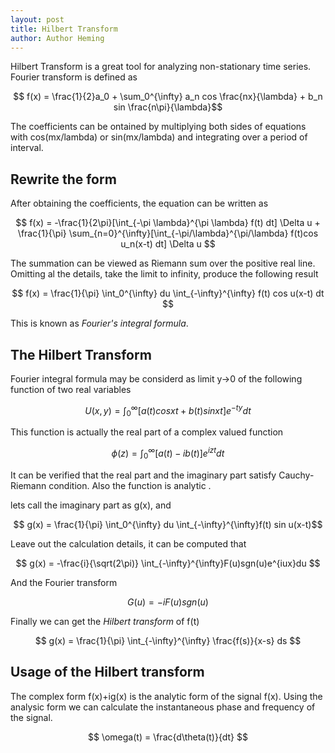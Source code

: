 ```yaml
---
layout: post
title: Hilbert Transform
author: Author Heming
---
```

Hilbert Transform is a great tool for analyzing non-stationary time series. Fourier transform is defined as 

$$ f(x) = \frac{1}{2}a_0 + \sum_0^{\infty} a_n cos \frac{nx}{\lambda} + b_n sin \frac{n\pi}{\lambda}$$

The coefficients can be ontained by multiplying both sides of equations with cos(mx/lambda) or sin(mx/lambda) and integrating over a period of interval.


## Rewrite the form
After obtaining the coefficients, the equation can be written as

$$ f(x) = -\frac{1}{2\pi}[\int_{-\pi \lambda}^{\pi \lambda} f(t) dt] \Delta u + \frac{1}{\pi} \sum_{n=0}^{\infty}[\int_{-\pi/\lambda}^{\pi/\lambda} f(t)cos u_n(x-t) dt] \Delta u $$

The summation can be viewed as Riemann sum over the positive real line. Omitting al the details, take the limit to infinity, produce the following result

$$ f(x) = \frac{1}{\pi} \int_0^{\infty} du \int_{-\infty}^{\infty} f(t) cos u(x-t) dt $$

This is known as *Fourier's integral formula*.

## The Hilbert Transform

Fourier integral formula may be considerd as limit y->0 of the following function of two real variables

$$ U(x,y) = \int_{0}^{\infty}[a(t)cos xt + b(t) sin xt] e^{-ty} dt $$

This function is actually the real part of a complex valued function

$$  \phi(z) = \int_0^{\infty} [a(t) - ib(t)]e^{izt} dt $$

It can be verified that the real part and the imaginary part satisfy Cauchy-Riemann condition. Also the function is analytic .

lets call the imaginary part as g(x), and

$$ g(x) = \frac{1}{\pi} \int_0^{\infty} du \int_{-\infty}^{\infty}f(t) sin u(x-t)$$

Leave out the calculation details, it can be computed that

$$ g(x) = -\frac{i}{\sqrt(2\pi)} \int_{-\infty}^{\infty}F(u)sgn(u)e^{iux}du $$ 

And the Fourier transform 

$$ G(u) = -iF(u)sgn(u) $$

Finally we can get the *Hilbert transform* of f(t)

$$ g(x) = \frac{1}{\pi} \int_{-\infty}^{\infty} \frac{f(s)}{x-s} ds $$ 

## Usage of the Hilbert transform

The complex form f(x)+ig(x) is the analytic form of the signal f(x). Using the analysic form we can calculate the instantaneous phase and frequency of the signal.

$$ \omega(t) = \frac{d\theta(t)}{dt} $$

<script type="text/javascript" async
  src="https://cdn.mathjax.org/mathjax/latest/MathJax.js?config=TeX-MML-AM_CHTML">
</script>
